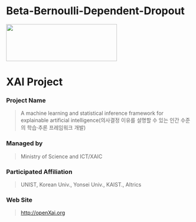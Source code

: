 # Beta-Bernoulli-Dependent-Dropout

<img src="http://xai.unist.ac.kr/static/img/logos/XAIC_logo.png" width="300" height="100">

# XAI Project

### **Project Name**
> A machine learning and statistical inference framework for explainable artificial intelligence(의사결정 이유를 설명할 수 있는 인간 수준의 학습·추론 프레임워크 개발)
### **Managed by**
> Ministry of Science and ICT/XAIC
### **Participated Affiliation**
> UNIST, Korean Univ., Yonsei Univ., KAIST., AItrics
### **Web Site**
> <http://openXai.org>

